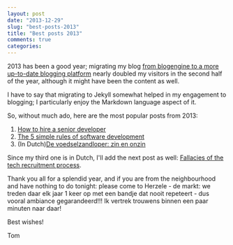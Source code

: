 ```yaml
---
layout: post
date: "2013-12-29"
slug: "best-posts-2013"
title: "Best posts 2013"
comments: true
categories: 
---
```


2013 has been a good year; migrating my blog [from blogengine to a more up-to-date blogging platform](https://tojans.me/blog/2013/06/23/blogging-less-is-more-and-my-name-is-my-brand/) nearly doubled my visitors in the second half of the year, although it might have been the content as well.

I have to say that migrating to Jekyll somewhat helped in my engagement to blogging; I particularly enjoy the Markdown language aspect of it.

So, without much ado, here are the most popular posts from 2013:

1. [How to hire a senior developer](https://tojans.me/blog/2013/05/30/how-to-hire-a-senior-developer/)
2. [The 5 simple rules of software development](https://tojans.me/blog/2013/08/22/the-5-simple-rules-of-software-development/)
3. (In Dutch)[De voedselzandloper: zin en onzin](https://tojans.me/blog/2012/09/11/de-voedselzandloper-zin-en-onzin/)

Since my third one is in Dutch, I'll add the next post as well:
[Fallacies of the tech recruitment process](https://tojans.me/blog/2012/11/16/fallacies-of-the-tech-recruitment-process/).

Thank you all for a splendid year, and if you are from the neighbourhood and have nothing to do tonight: please come to Herzele - de markt: we treden daar elk jaar 1 keer op met een bandje dat nooit repeteert - dus vooral ambiance  gegarandeerd!!!
Ik vertrek trouwens binnen een paar minuten naar daar!

Best wishes!

Tom

